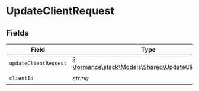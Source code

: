 # UpdateClientRequest


## Fields

| Field                                                                                            | Type                                                                                             | Required                                                                                         | Description                                                                                      |
| ------------------------------------------------------------------------------------------------ | ------------------------------------------------------------------------------------------------ | ------------------------------------------------------------------------------------------------ | ------------------------------------------------------------------------------------------------ |
| `updateClientRequest`                                                                            | [?\formance\stack\Models\Shared\UpdateClientRequest](../../Models/Shared/UpdateClientRequest.md) | :heavy_minus_sign:                                                                               | N/A                                                                                              |
| `clientId`                                                                                       | *string*                                                                                         | :heavy_check_mark:                                                                               | Client ID                                                                                        |
